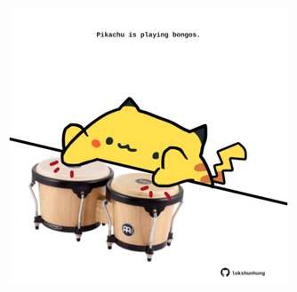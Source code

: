 <!-- built at 13/07/2023, 04:01:04 UTC -->
<p align="center">
  <img width="500" height="500" src="./ReadmeImage.svg">
</p>
